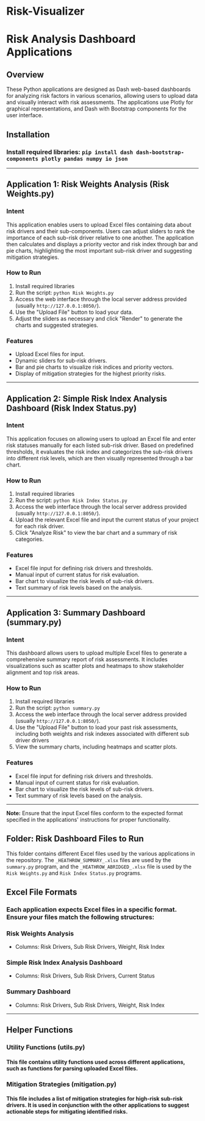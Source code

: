 # Risk-Visualizer

# Risk Analysis Dashboard Applications

## Overview
These Python applications are designed as Dash web-based dashboards for analyzing risk factors in various scenarios, allowing users to upload data and visually interact with risk assessments. The applications use Plotly for graphical representations, and Dash with Bootstrap components for the user interface.

## Installation 
### Install required libraries: `pip install dash dash-bootstrap-components plotly pandas numpy io json`
---

## Application 1: Risk Weights Analysis (Risk Weights.py)

### Intent
This application enables users to upload Excel files containing data about risk drivers and their sub-components. Users can adjust sliders to rank the importance of each sub-risk driver relative to one another. The application then calculates and displays a priority vector and risk index through bar and pie charts, highlighting the most important sub-risk driver and suggesting mitigation strategies.

### How to Run
1. Install required libraries
2. Run the script: `python Risk Weights.py`
3. Access the web interface through the local server address provided (usually `http://127.0.0.1:8050/`).
4. Use the "Upload File" button to load your data.
5. Adjust the sliders as necessary and click "Render" to generate the charts and suggested strategies.

### Features
- Upload Excel files for input.
- Dynamic sliders for sub-risk drivers.
- Bar and pie charts to visualize risk indices and priority vectors.
- Display of mitigation strategies for the highest priority risks.

---

## Application 2: Simple Risk Index Analysis Dashboard (Risk Index Status.py)

### Intent
This application focuses on allowing users to upload an Excel file and enter risk statuses manually for each listed sub-risk driver. Based on predefined thresholds, it evaluates the risk index and categorizes the sub-risk drivers into different risk levels, which are then visually represented through a bar chart.

### How to Run
1. Install required libraries
2. Run the script: `python Risk Index Status.py`
3. Access the web interface through the local server address provided (usually `http://127.0.0.1:8050/`).
4. Upload the relevant Excel file and input the current status of your project for each risk driver.
5. Click "Analyze Risk" to view the bar chart and a summary of risk categories.

### Features
- Excel file input for defining risk drivers and thresholds.
- Manual input of current status for risk evaluation.
- Bar chart to visualize the risk levels of sub-risk drivers.
- Text summary of risk levels based on the analysis.

---

## Application 3: Summary Dashboard (summary.py)

### Intent
This dashboard allows users to upload multiple Excel files to generate a comprehensive summary report of risk assessments. It includes visualizations such as scatter plots and heatmaps to show stakeholder alignment and top risk areas.

### How to Run
1. Install required libraries
2. Run the script: `python summary.py`
3. Access the web interface through the local server address provided (usually `http://127.0.0.1:8050/`).
4. Use the "Upload File" button to load your past risk assessments, including both weights and risk indexes associated with different sub driver drivers
5. View the summary charts, including heatmaps and scatter plots.

### Features
- Excel file input for defining risk drivers and thresholds.
- Manual input of current status for risk evaluation.
- Bar chart to visualize the risk levels of sub-risk drivers.
- Text summary of risk levels based on the analysis.

---
**Note:** Ensure that the input Excel files conform to the expected format specified in the applications' instructions for proper functionality.

## Folder: Risk Dashboard Files to Run

This folder contains different Excel files used by the various applications in the repository. The `_HEATHROW_SUMMARY_.xlsx` files are used by the `summary.py` program, and the `_HEATHROW_ABRIDGED_.xlsx` file is used by the `Risk Weights.py` and `Risk Index Status.py` programs.


## Excel File Formats
### Each application expects Excel files in a specific format. Ensure your files match the following structures:

### Risk Weights Analysis
- Columns: Risk Drivers, Sub Risk Drivers, Weight, Risk Index

### Simple Risk Index Analysis Dashboard
- Columns: Risk Drivers, Sub Risk Drivers, Current Status

### Summary Dashboard
- Columns: Risk Drivers, Sub Risk Drivers, Weight, Risk Index
---
## Helper Functions

### Utility Functions (utils.py)
#### This file contains utility functions used across different applications, such as functions for parsing uploaded Excel files.


### Mitigation Strategies (mitigation.py)
#### This file includes a list of mitigation strategies for high-risk sub-risk drivers. It is used in conjunction with the other applications to suggest actionable steps for mitigating identified risks.


